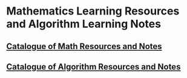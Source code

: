 # Mathematics Learning Resources and Algorithm Learning Notes
## [Catalogue of Math Resources and Notes](https://github.com/WMX567/Math-and-Algorithm-Learning/blob/master/Math_README.md)
## [Catalogue of Algorithm Resources and Notes](https://github.com/WMX567/Math-and-Algorithm-Learning/blob/master/Algorithm_README.md)
